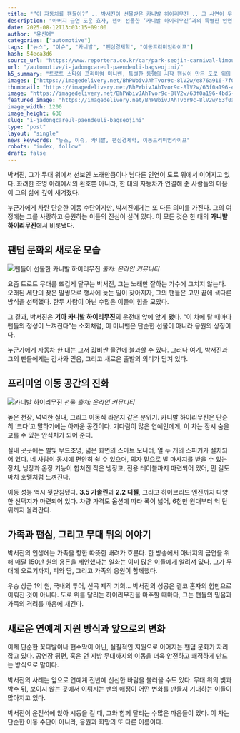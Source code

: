 ```yaml
---
title: "“이 자동차를 팬들이?” .. 박서진이 선물받은 카니발 하이리무진 .. 그 사연이 무려?"
description: "아버지 금연 도운 효자, 팬이 선물한 ‘카니발 하이리무진’과의 특별한 인연 ..."
date: 2025-08-12T13:03:15+09:00
author: "윤신애"
categories: ["automotive"]
tags: ["뉴스", "이슈", "카니발", "팬심경제학", "이동프리미엄라이프"]
hash: 54eca3d6
source_url: "https://www.reportera.co.kr/car/park-seojin-carnival-limousine/"
url: "/automotive/i-jadongcareul-paendeuli-bagseojini/"
h5_summary: "트로트 스타와 프리미엄 미니밴, 특별한 동행의 시작 팬심이 만든 도로 위의 작은 기적"
images: ["https://imagedelivery.net/BhPWbivJAhTvor9c-8lV2w/e876a916-7f0e-419b-cdf5-aba3f3c02700/public", "https://imagedelivery.net/BhPWbivJAhTvor9c-8lV2w/8c04cf7d-9500-428a-c951-8c1df182c900/public", "https://imagedelivery.net/BhPWbivJAhTvor9c-8lV2w/63f0a196-4bd5-4104-e974-9cd158b7f500/public"]
thumbnail: "https://imagedelivery.net/BhPWbivJAhTvor9c-8lV2w/63f0a196-4bd5-4104-e974-9cd158b7f500/public"
image: "https://imagedelivery.net/BhPWbivJAhTvor9c-8lV2w/63f0a196-4bd5-4104-e974-9cd158b7f500/public"
featured_image: "https://imagedelivery.net/BhPWbivJAhTvor9c-8lV2w/63f0a196-4bd5-4104-e974-9cd158b7f500/public"
image_width: 1200
image_height: 630
slug: "i-jadongcareul-paendeuli-bagseojini"
type: "post"
layout: "single"
news_keywords: "뉴스, 이슈, 카니발, 팬심경제학, 이동프리미엄라이프"
robots: "index, follow"
draft: false
---
```


박서진, 그가 무대 위에서 선보인 노래만큼이나 남다른 인연이 도로 위에서 이어지고 있다. 화려한 조명 아래에서의 환호뿐 아니라, 한 대의 자동차가 연결해 준 사람들의 마음이 그의 삶에 깊이 새겨졌다.  
 
누군가에게 차란 단순한 이동 수단이지만, 박서진에게는 또 다른 의미를 가진다. 그의 여정에는 그를 사랑하고 응원하는 이들의 진심이 실려 있다. 이 모든 것은 한 대의 **카니발 하이리무진**에서 비롯됐다.

## 팬덤 문화의 새로운 모습

![팬들이 선물한 카니발 하이리무진](https://imagedelivery.net/BhPWbivJAhTvor9c-8lV2w/8c04cf7d-9500-428a-c951-8c1df182c900/public)
*출처: 온라인 커뮤니티*


요즘 트로트 무대를 뜨겁게 달구는 박서진, 그는 노래만 잘하는 가수에 그치지 않는다. 오래된 세단의 잦은 말썽으로 행사에 늦는 일이 잦아지자, 그의 팬들은 고민 끝에 색다른 방식을 선택했다. 한두 사람이 아닌 수많은 이들이 힘을 모았다.  
 
그 결과, 박서진은 **기아 카니발 하이리무진**의 운전대 앞에 앉게 됐다. “이 차에 탈 때마다 팬들의 정성이 느껴진다”는 소회처럼, 이 미니밴은 단순한 선물이 아니라 응원의 상징이다.  
 
누군가에게 자동차 한 대는 그저 값비싼 물건에 불과할 수 있다. 그러나 여기, 박서진과 그의 팬들에게는 감사와 믿음, 그리고 새로운 출발의 의미가 담겨 있다.

## 프리미엄 이동 공간의 진화

![카니발 하이리무진 선물](https://imagedelivery.net/BhPWbivJAhTvor9c-8lV2w/e876a916-7f0e-419b-cdf5-aba3f3c02700/public)
*출처: 온라인 커뮤니티*


높은 천장, 넉넉한 실내, 그리고 이동식 라운지 같은 분위기. 카니발 하이리무진은 단순히 ‘크다’고 말하기에는 아까운 공간이다. 기다림이 많은 연예인에게, 이 차는 잠시 숨을 고를 수 있는 안식처가 되어 준다.  
 
실내 곳곳에는 별빛 무드조명, 넓은 화면의 스마트 모니터, 열 두 개의 스피커가 설치되어 있다. 네 사람이 동시에 편안히 쉴 수 있으며, 의자 밑으로 발 마사지를 받을 수 있는 장치, 냉장과 온장 기능이 합쳐진 작은 냉장고, 전용 테이블까지 마련되어 있어, 먼 길도 마치 호텔처럼 느껴진다.  
 
이동 성능 역시 뒷받침됐다. **3.5 가솔린**과 **2.2 디젤**, 그리고 하이브리드 엔진까지 다양한 선택지가 마련되어 있다. 차량 가격도 옵션에 따라 폭이 넓어, 6천만 원대부터 억 단위까지 올라간다.

## 가족과 팬심, 그리고 무대 뒤의 이야기

박서진의 인생에는 가족을 향한 따뜻한 배려가 흐른다. 한 방송에서 아버지의 금연을 위해 매달 150만 원의 용돈을 제안했다는 일화는 이미 많은 이들에게 알려져 있다. 그가 무대에 오르기까지, 피와 땀, 그리고 가족의 응원이 함께했다.  
 
우승 상금 1억 원, 국내외 투어, 신곡 제작 기회… 박서진의 성공은 결코 혼자의 힘만으로 이뤄진 것이 아니다. 도로 위를 달리는 하이리무진을 마주할 때마다, 그는 팬들의 믿음과 가족의 격려를 마음에 새긴다.

## 새로운 연예계 지원 방식과 앞으로의 변화

이제 단순한 꽃다발이나 현수막이 아닌, 실질적인 지원으로 이어지는 팬덤 문화가 자리 잡고 있다. 공연장 뒤편, 혹은 먼 지방 무대까지의 이동을 더욱 안전하고 쾌적하게 만드는 방식으로 말이다.  
 
박서진의 사례는 앞으로 연예계 전반에 신선한 바람을 불러올 수도 있다. 무대 위의 빛과 박수 뒤, 보이지 않는 곳에서 이뤄지는 팬의 애정이 어떤 변화를 만들지 기대하는 이들이 많아지고 있다.

박서진이 운전석에 앉아 시동을 걸 때, 그와 함께 달리는 수많은 마음들이 있다. 이 차는 단순한 이동 수단이 아니라, 응원과 희망의 또 다른 이름이다.
